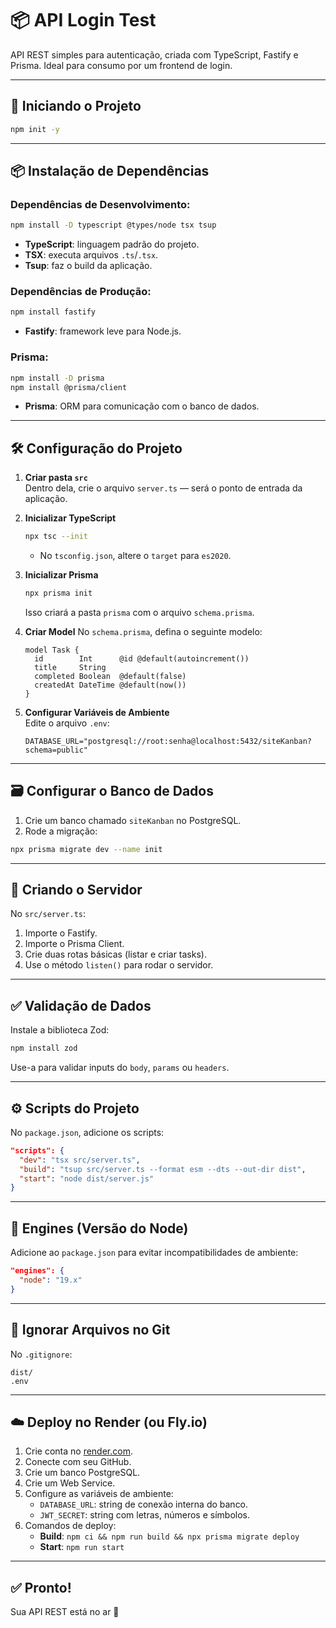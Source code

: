 # 📦 API Login Test

API REST simples para autenticação, criada com TypeScript, Fastify e Prisma. Ideal para consumo por um frontend de login.

---

## 🚀 Iniciando o Projeto

```bash
npm init -y
```

---

## 📦 Instalação de Dependências

### Dependências de Desenvolvimento:

```bash
npm install -D typescript @types/node tsx tsup
```

- **TypeScript**: linguagem padrão do projeto.
- **TSX**: executa arquivos `.ts`/`.tsx`.
- **Tsup**: faz o build da aplicação.

### Dependências de Produção:

```bash
npm install fastify
```

- **Fastify**: framework leve para Node.js.

### Prisma:

```bash
npm install -D prisma
npm install @prisma/client
```

- **Prisma**: ORM para comunicação com o banco de dados.

---

## 🛠 Configuração do Projeto

1. **Criar pasta `src`**  
   Dentro dela, crie o arquivo `server.ts` — será o ponto de entrada da aplicação.

2. **Inicializar TypeScript**  
   ```bash
   npx tsc --init
   ```
   - No `tsconfig.json`, altere o `target` para `es2020`.

3. **Inicializar Prisma**  
   ```bash
   npx prisma init
   ```
   Isso criará a pasta `prisma` com o arquivo `schema.prisma`.

4. **Criar Model**
   No `schema.prisma`, defina o seguinte modelo:

   ```prisma
   model Task {
     id        Int      @id @default(autoincrement())
     title     String
     completed Boolean  @default(false)
     createdAt DateTime @default(now())
   }
   ```

5. **Configurar Variáveis de Ambiente**  
   Edite o arquivo `.env`:

   ```
   DATABASE_URL="postgresql://root:senha@localhost:5432/siteKanban?schema=public"
   ```

---

## 🗃 Configurar o Banco de Dados

1. Crie um banco chamado `siteKanban` no PostgreSQL.
2. Rode a migração:

```bash
npx prisma migrate dev --name init
```

---

## 🧱 Criando o Servidor

No `src/server.ts`:

1. Importe o Fastify.
2. Importe o Prisma Client.
3. Crie duas rotas básicas (listar e criar tasks).
4. Use o método `listen()` para rodar o servidor.

---

## ✅ Validação de Dados

Instale a biblioteca Zod:

```bash
npm install zod
```

Use-a para validar inputs do `body`, `params` ou `headers`.

---

## ⚙ Scripts do Projeto

No `package.json`, adicione os scripts:

```json
"scripts": {
  "dev": "tsx src/server.ts",
  "build": "tsup src/server.ts --format esm --dts --out-dir dist",
  "start": "node dist/server.js"
}
```

---

## 📌 Engines (Versão do Node)

Adicione ao `package.json` para evitar incompatibilidades de ambiente:

```json
"engines": {
  "node": "19.x"
}
```

---

## 🧹 Ignorar Arquivos no Git

No `.gitignore`:

```
dist/
.env
```

---

## ☁️ Deploy no Render (ou Fly.io)

1. Crie conta no [render.com](https://render.com/).
2. Conecte com seu GitHub.
3. Crie um banco PostgreSQL.
4. Crie um Web Service.
5. Configure as variáveis de ambiente:
   - `DATABASE_URL`: string de conexão interna do banco.
   - `JWT_SECRET`: string com letras, números e símbolos.
6. Comandos de deploy:
   - **Build**: `npm ci && npm run build && npx prisma migrate deploy`
   - **Start**: `npm run start`

---

## ✅ Pronto!

Sua API REST está no ar 🚀
